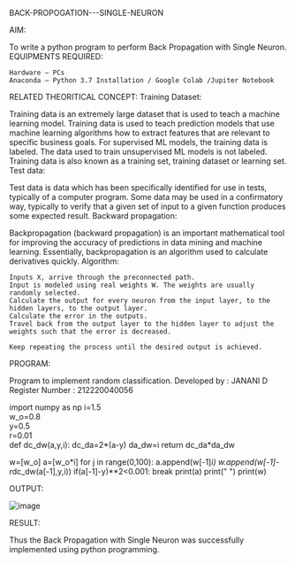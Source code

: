 BACK-PROPOGATION---SINGLE-NEURON


AIM:

To write a python program to perform Back Propagation with Single Neuron.
EQUIPMENTS REQUIRED:

    Hardware – PCs
    Anaconda – Python 3.7 Installation / Google Colab /Jupiter Notebook

RELATED THEORITICAL CONCEPT:
Training Dataset:

Training data is an extremely large dataset that is used to teach a machine learning model. Training data is used to teach prediction models that use machine learning algorithms how to extract features that are relevant to specific business goals. For supervised ML models, the training data is labeled. The data used to train unsupervised ML models is not labeled. Training data is also known as a training set, training dataset or learning set.
Test data:

Test data is data which has been specifically identified for use in tests, typically of a computer program. Some data may be used in a confirmatory way, typically to verify that a given set of input to a given function produces some expected result.
Backward propagation:

Backpropagation (backward propagation) is an important mathematical tool for improving the accuracy of predictions in data mining and machine learning. Essentially, backpropagation is an algorithm used to calculate derivatives quickly.
Algorithm:

    Inputs X, arrive through the preconnected path.
    Input is modeled using real weights W. The weights are usually randomly selected.
    Calculate the output for every neuron from the input layer, to the hidden layers, to the output layer.
    Calculate the error in the outputs.
    Travel back from the output layer to the hidden layer to adjust the weights such that the error is decreased.

    Keep repeating the process until the desired output is achieved.

PROGRAM:

Program to implement random classification.
Developed by   : JANANI D
Register Number :  212220040056

import numpy as np
i=1.5    
w_o=0.8  
y=0.5    
r=0.01   
def dc_dw(a,y,i):
  dc_da=2*(a-y)
  da_dw=i
  return dc_da*da_dw
  
w=[w_o]
a=[w_o*i]
for j in range(0,100):
  a.append(w[-1]*i)
  w.append(w[-1]-r*dc_dw(a[-1],y,i))
  if(a[-1]-y)**2<0.001:
    break
print(a)
print(" ")
print(w)

OUTPUT:

![image](https://user-images.githubusercontent.com/86832944/164516169-f148ea9e-9f88-43e1-a29e-677497fceda8.png)

RESULT:

Thus the Back Propagation with Single Neuron was successfully implemented using python programming.
